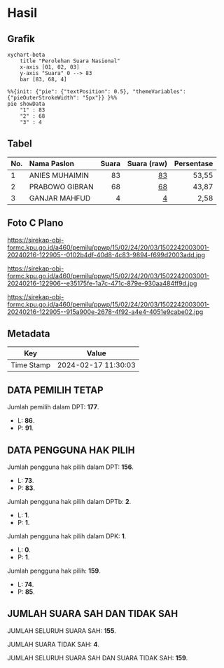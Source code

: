 # Hasil

## Grafik

```mermaid
xychart-beta
    title "Perolehan Suara Nasional"
    x-axis [01, 02, 03]
    y-axis "Suara" 0 --> 83
    bar [83, 68, 4]
```

```mermaid
%%{init: {"pie": {"textPosition": 0.5}, "themeVariables": {"pieOuterStrokeWidth": "5px"}} }%%
pie showData
    "1" : 83
    "2" : 68
    "3" : 4
```

## Tabel

| No. | Nama Paslon    | Suara | Suara (raw) | Persentase |
|:--- |:-------------- | -----:| -----------:| ----------:|
| 1   | ANIES MUHAIMIN | 83    | [83][p-1]   | 53,55      |
| 2   | PRABOWO GIBRAN | 68    | [68][p-2]   | 43,87      |
| 3   | GANJAR MAHFUD  | 4     | [4][p-3]    | 2,58       |


[p-1]: https://github.com/gigit-pemilu/pemilu-2024/blob/main/pilpres/hitung-suara/sub/15-jambi/sub/02--merangin/sub/24-tiang-pumpung/sub/2003-beringin-sanggul/sub/001-tps/sub/paslon-1.txt
[p-2]: https://github.com/gigit-pemilu/pemilu-2024/blob/main/pilpres/hitung-suara/sub/15-jambi/sub/02--merangin/sub/24-tiang-pumpung/sub/2003-beringin-sanggul/sub/001-tps/sub/paslon-2.txt
[p-3]: https://github.com/gigit-pemilu/pemilu-2024/blob/main/pilpres/hitung-suara/sub/15-jambi/sub/02--merangin/sub/24-tiang-pumpung/sub/2003-beringin-sanggul/sub/001-tps/sub/paslon-3.txt

## Foto C Plano

https://sirekap-obj-formc.kpu.go.id/a460/pemilu/ppwp/15/02/24/20/03/1502242003001-20240216-122905--0102b4df-40d8-4c83-9894-f699d2003add.jpg

https://sirekap-obj-formc.kpu.go.id/a460/pemilu/ppwp/15/02/24/20/03/1502242003001-20240216-122906--e35175fe-1a7c-471c-879e-930aa484ff9d.jpg

https://sirekap-obj-formc.kpu.go.id/a460/pemilu/ppwp/15/02/24/20/03/1502242003001-20240216-122905--915a900e-2678-4f92-a4e4-4051e9cabe02.jpg


## Metadata

| Key        | Value               |
| ---------- | ------------------- |
| Time Stamp | 2024-02-17 11:30:03 |


## DATA PEMILIH TETAP

Jumlah pemilih dalam DPT: **177**.
 * L: **86**.
 * P: **91**.

## DATA PENGGUNA HAK PILIH

Jumlah pengguna hak pilih dalam DPT: **156**.
 * L: **73**.
 * P: **83**.

Jumlah pengguna hak pilih dalam DPTb: **2**.
 * L: **1**.
 * P: **1**.

Jumlah pengguna hak pilih dalam DPK: **1**.
 * L: **0**.
 * P: **1**.

Jumlah pengguna hak pilih: **159**.
 * L: **74**.
 * P: **85**.

## JUMLAH SUARA SAH DAN TIDAK SAH

JUMLAH SELURUH SUARA SAH: **155**.

JUMLAH SUARA TIDAK SAH: **4**.

JUMLAH SELURUH SUARA SAH DAN SUARA TIDAK SAH: **159**.


